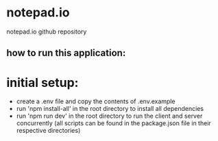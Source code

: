 # notepad.io
notepad.io github repository

## how to run this application:

# initial setup:
- create a .env file and copy the contents of .env.example
- run 'npm install-all' in the root directory to install all dependencies
- run 'npm run dev' in the root directory to run the client and server concurrently (all scripts can be found in the package.json file in their respective directories)
